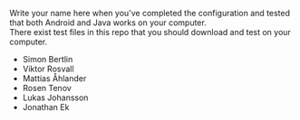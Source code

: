 Write your name here when you've completed the configuration and tested that both Android and Java works on your computer.  
There exist test files in this repo that you should download and test on your computer.  
  
* Simon Bertlin  
* Viktor Rosvall  
* Mattias Åhlander  
* Rosen Tenov
* Lukas Johansson
* Jonathan Ek
